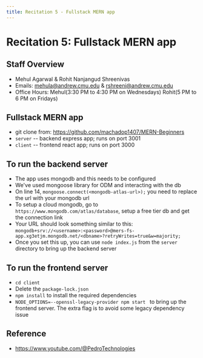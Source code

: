 ```yaml
---
title: Recitation 5 - Fullstack MERN app
---
```


# Recitation 5: Fullstack MERN app

## Staff Overview
- Mehul Agarwal & Rohit Nanjangud Shreenivas
- Emails: mehula@andrew.cmu.edu & rshreeni@andrew.cmu.edu
- Office Hours: Mehul(3:30 PM to 4:30 PM on Wednesdays) Rohit(5 PM to 6 PM on Fridays)

## Fullstack MERN app

- git clone from: https://github.com/machadop1407/MERN-Beginners
- ``server`` -- backend express app; runs on port 3001
- ``client`` -- frontend react app; runs on port 3000

## To run the backend server

- The app uses mongodb and this needs to be configured
- We've used mongoose library for ODM and interacting with the db
- On line 14, ``mongoose.connect(<mongodb-atlas-url>);`` you need to replace the url with your mongodb url
- To setup a cloud mongodb, go to ``https://www.mongodb.com/atlas/database``, setup a free tier db and get the connection link
- Your URL should look something similar to this: ``mongodb+srv://<username>:<password>@mers-fs-app.xg3etjm.mongodb.net/<dbname>?retryWrites=true&w=majority;``
- Once you set this up, you can use ``node index.js`` from the ``server`` directory to bring up the backend server

## To run the frontend server

- ``cd client``
- Delete the ``package-lock.json``
- ``npm install`` to install the required dependencies
- ``NODE_OPTIONS=--openssl-legacy-provider npm start `` to bring up the frontend server. The extra flag is to avoid some legacy dependency issue

## Reference

- https://www.youtube.com/@PedroTechnologies
